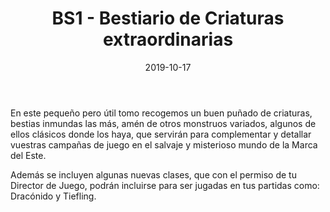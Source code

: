 ﻿---
title: BS1 - Bestiario de Criaturas extraordinarias
summary: Ampliación de nuevos monstruos y criaturas para incorporar a tus partidas, así como nuevas clases de personajes.
authors:
- Pedro Gil
- Carlos M. Piñeiro
- Zonk PJ
date: 2019-10-17
type: post
categories:
- Clásicos de la Marca
tags:
- suplemento
- monstruos
- trasfondo
minlevels: ""
maxlevels: ""
prices: 5€
session: ""
mincharacters: ""
maxcharacters: ""
eval: oficial
cover: "BS1-bestiario.jpg"
download: "BS1-bestiario.pdf"
moreinfo: "https://tesorosdelamarca.com/producto/bestiario-de-criaturas-extraordinarias/"
license: "OGL"
draft: false

---

En este pequeño pero útil tomo recogemos un buen puñado de criaturas, bestias inmundas las más, amén de otros monstruos variados, algunos de ellos clásicos donde los haya, que servirán para complementar y detallar vuestras campañas de juego en el salvaje y misterioso mundo de la Marca del Este.

Además se incluyen algunas nuevas clases, que con el permiso de tu Director de Juego, podrán incluirse para ser jugadas en tus partidas como: Dracónido y Tiefling.